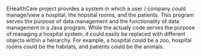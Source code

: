 EHealthCare project provides a system in which a user / company could manage/view a hospital, the hopsital rooms, and the patients.
  This program serves the purpose of data management and the functionality of data management in a Java program.
  While the actualy code serves the purpose of managing a hospital system, it could easily be replaced with different objects within a heirarchy.
  For example, a hospital could be a zoo, hospital rooms could be the habitats, and patients could be the animals.
  
